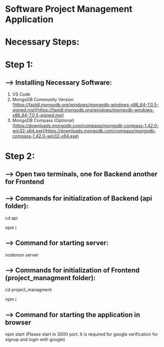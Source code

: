 # Software Project Management Application

# Necessary Steps:

# Step 1:
## --> Installing Necessary Software:

1. VS Code
2. MongoDB Community Version 
[https://fastdl.mongodb.org/windows/mongodb-windows-x86_64-7.0.5-signed.msi](https://fastdl.mongodb.org/windows/mongodb-windows-x86_64-7.0.5-signed.msi)
3. MongoDB Compass (Optional)
[https://downloads.mongodb.com/compass/mongodb-compass-1.42.0-win32-x64.exe](https://downloads.mongodb.com/compass/mongodb-compass-1.42.0-win32-x64.exe)

# Step 2: 
## --> Open two terminals, one for Backend another for Frontend

## --> Commands for initialization of Backend (api folder):

cd api

npm i

## --> Command for starting server:
nodemon server


## --> Commands for initialization of Frontend (project_managment folder):

cd project_managment

npm i

## --> Command for starting the application in browser

npm start (Please start in 3000 port. It is required for google verification for signup and login with google)


